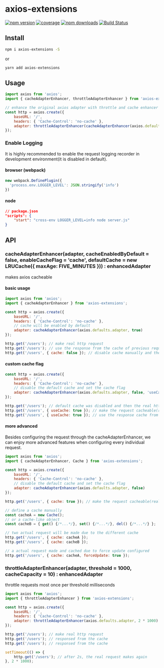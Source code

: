 # axios-extensions

[![npm version](https://img.shields.io/npm/v/axios-extensions.svg?style=flat-square)](https://www.npmjs.com/package/axios-extensions)
[![coverage](https://img.shields.io/codecov/c/github/kuitos/axios-extensions.svg?style=flat-square)](https://codecov.io/gh/kuitos/axios-extensions)
[![npm downloads](https://img.shields.io/npm/dt/axios-extensions.svg?style=flat-square)](https://www.npmjs.com/package/axios-extensions)
[![Build Status](https://img.shields.io/travis/kuitos/axios-extensions.svg?style=flat-square)](https://travis-ci.org/kuitos/axios-extensions)

## Install
```bash
npm i axios-extensions -S
```
or
```bash
yarn add axios-extensions
```

## Usage

```javascript
import axios from 'axios';
import { cacheAdapterEnhancer, throttleAdapterEnhancer } from 'axios-extensions';

// enhance the original axios adapter with throttle and cache enhancer 
const http = axios.create({
	baseURL: '/',
	headers: { 'Cache-Control': 'no-cache' },
	adapter: throttleAdapterEnhancer(cacheAdapterEnhancer(axios.defaults.adapter, true))
});
```

### Enable Logging

It is highly recommended to enable the request logging recorder in development environment(it is disabled in default).

#### browser (webpack)
```js
new webpack.DefinePlugin({
  'process.env.LOGGER_LEVEL': JSON.stringify('info')
})
```
#### node
```json
// package.json
"scripts": {
	"start": "cross-env LOGGER_LEVEL=info node server.js"
}
```

## API

### cacheAdapterEnhancer(adapter, cacheEnabledByDefault = false, enableCacheFlag = 'cache', defaultCache = new LRUCache({ maxAge: FIVE_MINUTES })) : enhancedAdapter
makes axios cacheable

#### basic usage

```javascript
import axios from 'axios';
import { cacheAdapterEnhancer } from 'axios-extensions';

const http = axios.create({
	baseURL: '/',
	headers: { 'Cache-Control': 'no-cache' },
	// cache will be enabled by default
	adapter: cacheAdapterEnhancer(axios.defaults.adapter, true)
});

http.get('/users'); // make real http request
http.get('/users'); // use the response from the cache of previous request, without real http request made
http.get('/users', { cache: false }); // disable cache manually and the the real http request invoked
```

#### custom cache flag

```javascript
const http = axios.create({
	baseURL: '/',
	headers: { 'Cache-Control': 'no-cache' },
	// disable the default cache and set the cache flag
	adapter: cacheAdapterEnhancer(axios.defaults.adapter, false, 'useCache')
});

http.get('/users'); // default cache was disabled and then the real http request invoked 
http.get('/users', { useCache: true }); // make the request cacheable(real http request made due to first request invoke)
http.get('/users', { useCache: true }); // use the response cache from previous request
```

#### more advanced

Besides configuring the request through the cacheAdapterEnhancer, we can enjoy more advanced features when configuring every individual request.

```js
import axios from 'axios';
import { cacheAdapterEnhancer, Cache } from 'axios-extensions';

const http = axios.create({
	baseURL: '/',
	headers: { 'Cache-Control': 'no-cache' },
	// disable the default cache and set the cache flag
	adapter: cacheAdapterEnhancer(axios.defaults.adapter, false)
});

http.get('/users', { cache: true }); // make the request cacheable(real http request made due to first request invoke)

// define a cache manually
const cacheA = new Cache();
// or a cache-like object
const cacheB = { get() {/*...*/}, set() {/*...*/}, del() {/*...*/} };

// two actual request will be made due to the different cache 
http.get('/users', { cache: cacheA });
http.get('/users', { cache: cacheB });

// a actual request made and cached due to force update configured
http.get('/users', { cache: cacheA, forceUpdate: true });
```

### throttleAdapterEnhancer(adapter, threshold = 1000, cacheCapacity = 10) : enhancedAdapter
throttle requests most once per threshold milliseconds

```js
import axios from 'axios';
import { throttleAdapterEnhancer } from 'axios-extensions';

const http = axios.create({
	baseURL: '/',
	headers: { 'Cache-Control': 'no-cache' },
	adapter: throttleAdapterEnhancer(axios.defaults.adapter, 2 * 1000)
});

http.get('/users'); // make real http request
http.get('/users'); // responsed from the cache
http.get('/users'); // responsed from the cache

setTimeout(() => {
	http.get('/users'); // after 2s, the real request makes again
}, 2 * 1000);
```
